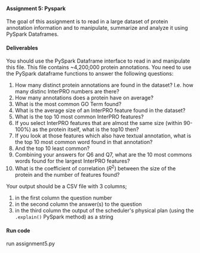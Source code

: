 #### Assignment 5: Pyspark
The goal of this assignment is to read in a large dataset of protein annotation information and to manipulate, summarize and analyze it using PySpark Dataframes.

#### Deliverables
You should use the PySpark Dataframe interface to read in and manipulate this file. This file contains ~4,200,000 protein annotations. You need to use the PySpark dataframe functions to answer the following questions:
1. How many distinct protein annotations are found in the dataset? I.e. how many distinc InterPRO numbers are there?
2. How many annotations does a protein have on average?
3. What is the most common GO Term found?
4. What is the average size of an InterPRO feature found in the dataset?
5. What is the top 10 most common InterPRO features?
6. If you select InterPRO features that are almost the same size (within 90-100%) as the protein itself, what is the top10 then?
7. If you look at those features which also have textual annotation, what is the top 10 most common word found in that annotation?
8. And the top 10 least common?
9. Combining your answers for Q6 and Q7, what are the 10 most commons words found for the largest InterPRO features?
10. What is the coefficient of correlation ($R^2$) between the size of the protein and the number of features found?

Your output should be a CSV file with 3 columns;
1. in the first column the question number
2. in the second column the answer(s) to the question
3. in the third column the output of the scheduler's physical plan (using the `.explain()` PySpark method) as a string

#### Run code
run assignment5.py
